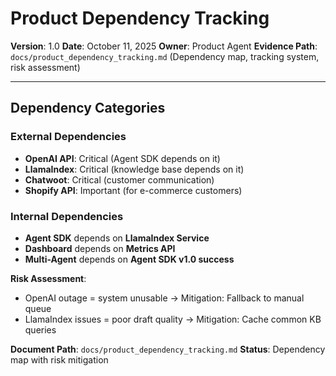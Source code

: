# Product Dependency Tracking

**Version**: 1.0
**Date**: October 11, 2025
**Owner**: Product Agent
**Evidence Path**: `docs/product_dependency_tracking.md` (Dependency map, tracking system, risk assessment)

---

## Dependency Categories

### External Dependencies

- **OpenAI API**: Critical (Agent SDK depends on it)
- **LlamaIndex**: Critical (knowledge base depends on it)
- **Chatwoot**: Critical (customer communication)
- **Shopify API**: Important (for e-commerce customers)

### Internal Dependencies

- **Agent SDK** depends on **LlamaIndex Service**
- **Dashboard** depends on **Metrics API**
- **Multi-Agent** depends on **Agent SDK v1.0 success**

**Risk Assessment**:

- OpenAI outage = system unusable → Mitigation: Fallback to manual queue
- LlamaIndex issues = poor draft quality → Mitigation: Cache common KB queries

**Document Path**: `docs/product_dependency_tracking.md`
**Status**: Dependency map with risk mitigation
